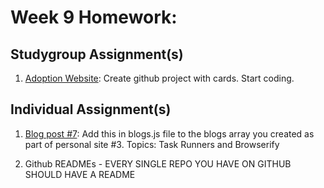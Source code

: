 # Week 9 Homework:

 
## Studygroup Assignment(s)
1. [Adoption Website](https://github.com/nss-nightclass-projects/adoption-website): Create github project with cards.   Start coding.


## Individual Assignment(s)
1. [Blog post #7](https://github.com/nss-nightclass-projects/homework/blob/master/blog.md):  Add this in blogs.js file to the blogs array you created as part of personal site #3.  Topics: Task Runners and Browserify

1.  Github READMEs - EVERY SINGLE REPO YOU HAVE ON GITHUB SHOULD HAVE A README
